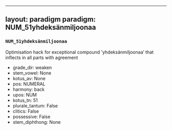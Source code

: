 
---
layout: paradigm
paradigm: NUM_51yhdeksänmiljoonaa
---
### ` NUM_51yhdeksänmiljoonaa `

Optimisation hack for exceptional compound ’yhdeksänmiljoonaa’ that inflects in all parts with agreement
* grade_dir: weaken
* stem_vowel: None
* kotus_av: None
* pos: NUMERAL
* harmony: back
* upos: NUM
* kotus_tn: 51
* plurale_tantum: False
* clitics: False
* possessive: False
* stem_diphthong: None
